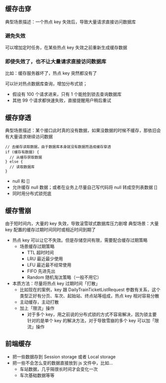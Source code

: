 ## 缓存击穿
典型场景描述：一个热点 key 失效后，导致大量请求直接访问数据库

### 避免失效
可以增加定时任务，在某些热点 key 失效之前重新生成缓存数据

### 即使失效了，也不让大量请求直接访问数据库
比如：缓存服务器坏了，热点 key 突然都没有了

可以针对热点数据库查询，增加分布式锁；
- 假设有 100 个请求进来，只有 1 个能抢到锁去查询数据库
- 其他 99 个请求都快速失败，直接提醒用户稍后重试

## 缓存穿透
典型场景描述：某个接口此时真的没有数据，如果没数据的时候不缓存，那依旧会有大量请求继续访问数据
```
// 去缓存读取数据，由于数据库本身就没有数据而造成缓存穿透
if (缓存有数据) {
  // 从缓存获取数据
} else {
  // 读取数据库
}
```

- null 和 []
- 允许缓存 null 数据；或者在业务上尽量自己写代码将 null 转成空列表数据 []
- 同时用分布式锁兜底

## 缓存雪崩
由于短时间内，大量的 key 失效，导致滚雪球式数据库压力剧增
典型场景：大量 key 配置的缓存过期时间同时或相近时间到期了

- 热点 key 可以让它不失效。但是存储空间有限，需要配合缓存过期策略
  - 场景缓存过期策略
    - TTL 超时时间
    - LRU 最近最少使用
    - LFU 最近最不经常使用
    - FIFO 先进先出
    - Random 随机淘汰策略（一般不用它）
- 本质方法：尽量将热点 key 过期时间「打散」
  - 比如现在的案例，key 跟 DailyTrainTicketListRequest 参数有关系，这个类型正好有分页、车次、起始站、终点站等组成，热点 key 相对容易分散
  - 主动缓存，主动打散
  - 加上「限流」操作
    - 对于多个 key，用之前说的分布式锁的方式不容易解决，因为锁主要针对的是单个 key 的解决方法，对于导致雪崩的多个 key 可以加「限流」操作

## 前端缓存
- 把一些数据存到 Session storage 或者 Local storage
- 把一些不会怎么变的数据直接放到 js 文件中，比如...
  - 车站数据，几乎隔很长时间才会变化一次
  - 车次基础数据等等